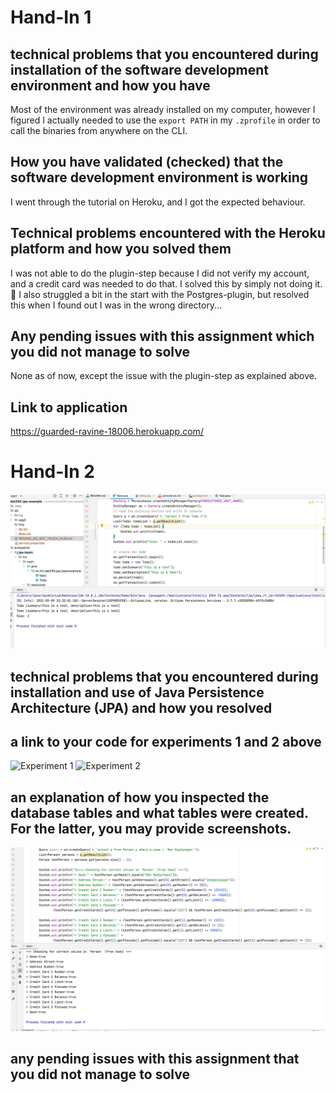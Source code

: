 # Hand-In 1
                                                                                  
## technical problems that you encountered during installation of the software development environment and how you have 
Most of the environment was already installed on my computer, however I figured I actually needed to use the `export PATH` in my `.zprofile` in order to call the binaries from anywhere on the CLI.
                                                                                  
## How you have validated (checked) that the software development environment is working
I went through the tutorial on Heroku, and I got the expected behaviour.          
                                                                                  
## Technical problems encountered with the Heroku platform and how you solved them
I was not able to do the plugin-step because I did not verify my account, and a credit card was needed to do that.
I solved this by simply not doing it. :slightly_smiling_face: I also struggled a bit in the start with the Postgres-plugin, but resolved this when I found out I was in the wrong directory...                    
                                                                                  
## Any pending issues with this assignment which you did not manage to solve   
None as of now, except the issue with the plugin-step as explained above.                                                                    
                                                                                  
## Link to application                                                            
https://guarded-ravine-18006.herokuapp.com/

# Hand-In 2

![Screenshot of generated dbs](table_out.png)

## technical problems that you encountered during installation and use of Java Persistence Architecture (JPA) and how you resolved

## a link to your code for experiments 1 and 2 above
![Experiment 1](https://github.com/larsuib/dat250-experiment-2-1)
![Experiment 2](https://github.com/larsuib/dat250-experiment-2-2)

## an explanation of how you inspected the database tables and what tables were created. For the latter, you may provide screenshots.
![](testing.png)

## any pending issues with this assignment that you did not manage to solve
